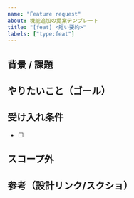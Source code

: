```yaml
---
name: "Feature request"
about: 機能追加の提案テンプレート
title: "[feat] <短い要約>"
labels: ["type:feat"]
---
```


## 背景 / 課題

## やりたいこと（ゴール）

## 受け入れ条件
- [ ] 

## スコープ外

## 参考（設計リンク/スクショ）


